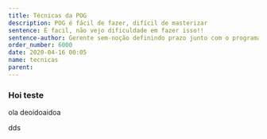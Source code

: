```yaml
---
title: Técnicas da POG
description: POG é fácil de fazer, difícil de masterizar
sentence: É facil, não vejo dificuldade em fazer isso!!
sentence-author: Gerente sem-noção definindo prazo junto com o programador
order_number: 6000
date: 2020-04-16 00:05
name: tecnicas
parent:
---
```


### Hoi teste

 ola deoidoaidoa

dds
